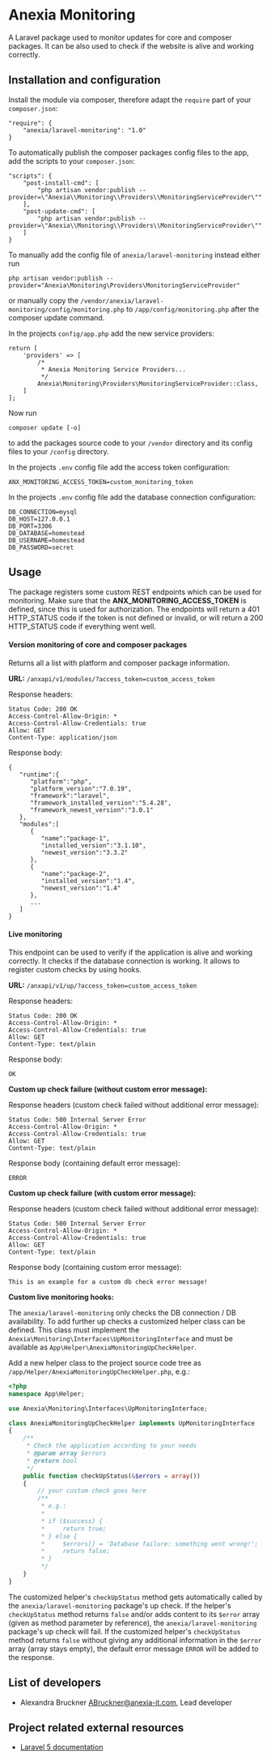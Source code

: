 # Anexia Monitoring

A Laravel package used to monitor updates for core and composer packages. It can be also used to check if the website
is alive and working correctly.

## Installation and configuration

Install the module via composer, therefore adapt the ``require`` part of your ``composer.json``:
```
"require": {
    "anexia/laravel-monitoring": "1.0"
}
```

To automatically publish the composer packages config files to the app, add the scripts to your ``composer.json``:
```
"scripts": {
    "post-install-cmd": [
        "php artisan vendor:publish --provider=\"Anexia\\Monitoring\\Providers\\MonitoringServiceProvider\""
    ],
    "post-update-cmd": [
        "php artisan vendor:publish --provider=\"Anexia\\Monitoring\\Providers\\MonitoringServiceProvider\""
    ]
}
```

To manually add the config file of ``anexia/laravel-monitoring`` instead either run
```
php artisan vendor:publish --provider="Anexia\Monitoring\Providers\MonitoringServiceProvider"
```

or manually copy the ``/vendor/anexia/laravel-monitoring/config/monitoring.php`` to
``/app/config/monitoring.php`` after the composer update command.



In the projects ``config/app.php`` add the new service providers:
```
return [
    'providers' => [        
        /*
         * Anexia Monitoring Service Providers...
         */
        Anexia\Monitoring\Providers\MonitoringServiceProvider::class,
    ]
];
```

Now run
```
composer update [-o]
```
to add the packages source code to your ``/vendor`` directory and its config files to your ``/config`` directory.


In the projects ``.env`` config file add the access token configuration:
```
ANX_MONITORING_ACCESS_TOKEN=custom_monitoring_token
```


In the projects ``.env`` config file add the database connection configuration:
```
DB_CONNECTION=mysql
DB_HOST=127.0.0.1
DB_PORT=3306
DB_DATABASE=homestead
DB_USERNAME=homestead
DB_PASSWORD=secret
```

## Usage

The package registers some custom REST endpoints which can be used for monitoring. Make sure that the
**ANX_MONITORING_ACCESS_TOKEN** is defined, since this is used for authorization. The endpoints will return a 401
HTTP_STATUS code if the token is not defined or invalid, or will return a 200 HTTP_STATUS code if everything went well.

#### Version monitoring of core and composer packages

Returns all a list with platform and composer package information.

**URL:** `/anxapi/v1/modules/?access_token=custom_access_token`

Response headers:
```
Status Code: 200 OK
Access-Control-Allow-Origin: *
Access-Control-Allow-Credentials: true
Allow: GET
Content-Type: application/json
```

Response body:
```
{
   "runtime":{
      "platform":"php",
      "platform_version":"7.0.19",
      "framework":"laravel",
      "framework_installed_version":"5.4.28",
      "framework_newest_version":"3.0.1"
   },
   "modules":[
      {
         "name":"package-1",
         "installed_version":"3.1.10",
         "newest_version":"3.3.2"
      },
      {
         "name":"package-2",
         "installed_version":"1.4",
         "newest_version":"1.4"
      },
      ...
   ]
}
```

#### Live monitoring

This endpoint can be used to verify if the application is alive and working correctly. It checks if the database
connection is working. It allows to register custom checks by using hooks.

**URL:** `/anxapi/v1/up/?access_token=custom_access_token`

Response headers:
```
Status Code: 200 OK
Access-Control-Allow-Origin: *
Access-Control-Allow-Credentials: true
Allow: GET
Content-Type: text/plain
```

Response body:
```
OK
```


**Custom up check failure (without custom error message):**

Response headers (custom check failed without additional error message):
```
Status Code: 500 Internal Server Error
Access-Control-Allow-Origin: *
Access-Control-Allow-Credentials: true
Allow: GET
Content-Type: text/plain
```

Response body (containing default error message):
```
ERROR
```

**Custom up check failure (with custom error message):**

Response headers (custom check failed without additional error message):
```
Status Code: 500 Internal Server Error
Access-Control-Allow-Origin: *
Access-Control-Allow-Credentials: true
Allow: GET
Content-Type: text/plain
```

Response body (containing custom error message):
```
This is an example for a custom db check error message!
```

**Custom live monitoring hooks:**

The ``anexia/laravel-monitoring`` only checks the DB connection / DB availability.
To add further up checks a customized helper class can be defined. This class must implement the 
``Anexia\Monitoring\Interfaces\UpMonitoringInterface`` and must be available as ``App\Helper\AnexiaMonitoringUpCheckHelper``.

Add a new helper class to the project source code tree as ``/app/Helper/AnexiaMonitoringUpCheckHelper.php``, e.g.:
```php
<?php
namespace App\Helper;

use Anexia\Monitoring\Interfaces\UpMonitoringInterface;

class AnexiaMonitoringUpCheckHelper implements UpMonitoringInterface
{
    /**
     * Check the application according to your needs
     * @param array $errors
     * @return bool
     */
    public function checkUpStatus(&$errors = array())
    {
        // your custom check goes here
        /**
         * e.g.:
         *
         * if ($success) {
         *     return true;
         * } else {
         *     $errors[] = 'Database failure: something went wrong!';
         *     return false;
         * } 
         */
    }
}
```

The customized helper's ``checkUpStatus`` method gets automatically called by the ``anexia/laravel-monitoring`` 
package's up check. If the helper's ``checkUpStatus`` method returns ``false`` and/or adds content to its ``$error`` 
array (given as method parameter by reference), the ``anexia/laravel-monitoring`` package's up check will fail. 
If the customized helper's ``checkUpStatus`` method returns ``false`` without giving any additional information in the 
``$error`` array (array stays empty), the default error message ``ERROR`` will be added to the response. 

## List of developers

* Alexandra Bruckner <ABruckner@anexia-it.com>, Lead developer

## Project related external resources

* [Laravel 5 documentation](https://laravel.com/docs/5.4/installation)
